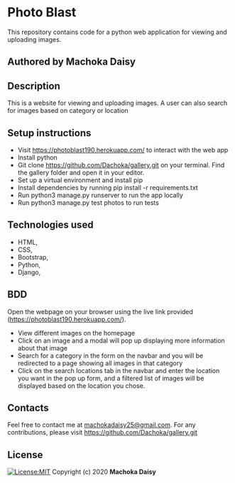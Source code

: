 # Photo Blast
This repository contains code for a python web application for viewing and uploading images.
## Authored by Machoka Daisy
## Description
This is a website for viewing and uploading images. A user can also search for images based on category or location
## Setup instructions
* Visit https://photoblast190.herokuapp.com/ to interact with the web app
* Install python
* Git clone https://github.com/Dachoka/gallery.git on your terminal. Find the gallery folder and open it in your editor.
* Set up a virtual environment and install pip
* Install dependencies by running pip install -r requirements.txt
* Run python3 manage.py runserver to run the app locally
* Run python3 manage.py test photos to run tests
## Technologies used
* HTML,
* CSS,
* Bootstrap,
* Python,
* Django,

## BDD
Open the webpage on your browser using the live link provided (https://photoblast190.herokuapp.com/). 
* View different images on the homepage
* Click on an image and a modal will pop up displaying more information about that image
* Search for a category in the form on the navbar and you will be redirected to a page showing all images in that category
* Click on the search locations tab in the navbar and enter the location you want in the pop up form, and a filtered list of images will be displayed based on the location you chose.
## Contacts
Feel free to contact me at machokadaisy25@gmail.com. For any contributions, please visit https://github.com/Dachoka/gallery.git
## License
[![License:MIT](https://img.shields.io/badge/License-MIT-yellow.svg)](https://opensource.org/licenses/MIT)
Copyright (c) 2020 **Machoka Daisy**